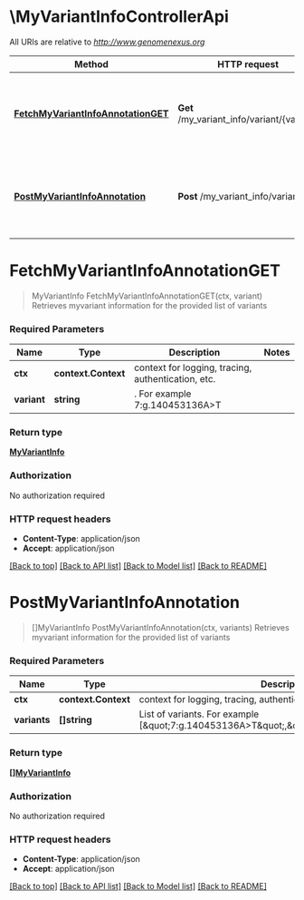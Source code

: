 # \MyVariantInfoControllerApi

All URIs are relative to *http://www.genomenexus.org*

Method | HTTP request | Description
------------- | ------------- | -------------
[**FetchMyVariantInfoAnnotationGET**](MyVariantInfoControllerApi.md#FetchMyVariantInfoAnnotationGET) | **Get** /my_variant_info/variant/{variant} | Retrieves myvariant information for the provided list of variants
[**PostMyVariantInfoAnnotation**](MyVariantInfoControllerApi.md#PostMyVariantInfoAnnotation) | **Post** /my_variant_info/variant | Retrieves myvariant information for the provided list of variants


# **FetchMyVariantInfoAnnotationGET**
> MyVariantInfo FetchMyVariantInfoAnnotationGET(ctx, variant)
Retrieves myvariant information for the provided list of variants

### Required Parameters

Name | Type | Description  | Notes
------------- | ------------- | ------------- | -------------
 **ctx** | **context.Context** | context for logging, tracing, authentication, etc.
  **variant** | **string**| . For example 7:g.140453136A&gt;T | 

### Return type

[**MyVariantInfo**](MyVariantInfo.md)

### Authorization

No authorization required

### HTTP request headers

 - **Content-Type**: application/json
 - **Accept**: application/json

[[Back to top]](#) [[Back to API list]](../README.md#documentation-for-api-endpoints) [[Back to Model list]](../README.md#documentation-for-models) [[Back to README]](../README.md)

# **PostMyVariantInfoAnnotation**
> []MyVariantInfo PostMyVariantInfoAnnotation(ctx, variants)
Retrieves myvariant information for the provided list of variants

### Required Parameters

Name | Type | Description  | Notes
------------- | ------------- | ------------- | -------------
 **ctx** | **context.Context** | context for logging, tracing, authentication, etc.
  **variants** | **[]string**| List of variants. For example [\&quot;7:g.140453136A&gt;T\&quot;,\&quot;12:g.25398285C&gt;A\&quot;] | 

### Return type

[**[]MyVariantInfo**](MyVariantInfo.md)

### Authorization

No authorization required

### HTTP request headers

 - **Content-Type**: application/json
 - **Accept**: application/json

[[Back to top]](#) [[Back to API list]](../README.md#documentation-for-api-endpoints) [[Back to Model list]](../README.md#documentation-for-models) [[Back to README]](../README.md)

